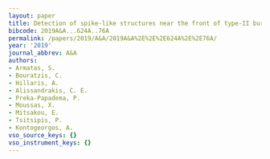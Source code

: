 ```yaml
---
layout: paper
title: Detection of spike-like structures near the front of type-II bursts
bibcode: 2019A&A...624A..76A
permalink: /papers/2019/A&A/2019A&A%2E%2E%2E624A%2E%2E76A/
year: '2019'
journal_abbrev: A&A
authors:
- Armatas, S.
- Bouratzis, C.
- Hillaris, A.
- Alissandrakis, C. E.
- Preka-Papadema, P.
- Moussas, X.
- Mitsakou, E.
- Tsitsipis, P.
- Kontogeorgos, A.
vso_source_keys: {}
vso_instrument_keys: {}
---
```


